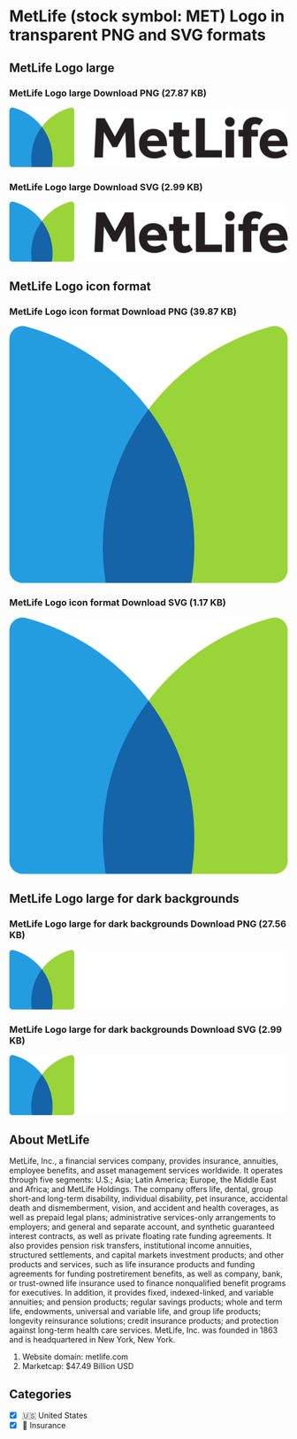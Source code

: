 # MetLife (stock symbol: MET) Logo in transparent PNG and SVG formats

## MetLife Logo large

### MetLife Logo large Download PNG (27.87 KB)

![MetLife Logo large Download PNG (27.87 KB)](/img/orig/MET_BIG-7bd7a6ca.png)

### MetLife Logo large Download SVG (2.99 KB)

![MetLife Logo large Download SVG (2.99 KB)](/img/orig/MET_BIG-6f4b9801.svg)

## MetLife Logo icon format

### MetLife Logo icon format Download PNG (39.87 KB)

![MetLife Logo icon format Download PNG (39.87 KB)](/img/orig/MET-d9ef9e6b.png)

### MetLife Logo icon format Download SVG (1.17 KB)

![MetLife Logo icon format Download SVG (1.17 KB)](/img/orig/MET-87d6f2b3.svg)

## MetLife Logo large for dark backgrounds

### MetLife Logo large for dark backgrounds Download PNG (27.56 KB)

![MetLife Logo large for dark backgrounds Download PNG (27.56 KB)](/img/orig/MET_BIG.D-ef0cc01f.png)

### MetLife Logo large for dark backgrounds Download SVG (2.99 KB)

![MetLife Logo large for dark backgrounds Download SVG (2.99 KB)](/img/orig/MET_BIG.D-16b9d21d.svg)

## About MetLife

MetLife, Inc., a financial services company, provides insurance, annuities, employee benefits, and asset management services worldwide. It operates through five segments: U.S.; Asia; Latin America; Europe, the Middle East and Africa; and MetLife Holdings. The company offers life, dental, group short-and long-term disability, individual disability, pet insurance, accidental death and dismemberment, vision, and accident and health coverages, as well as prepaid legal plans; administrative services-only arrangements to employers; and general and separate account, and synthetic guaranteed interest contracts, as well as private floating rate funding agreements. It also provides pension risk transfers, institutional income annuities, structured settlements, and capital markets investment products; and other products and services, such as life insurance products and funding agreements for funding postretirement benefits, as well as company, bank, or trust-owned life insurance used to finance nonqualified benefit programs for executives. In addition, it provides fixed, indexed-linked, and variable annuities; and pension products; regular savings products; whole and term life, endowments, universal and variable life, and group life products; longevity reinsurance solutions; credit insurance products; and protection against long-term health care services. MetLife, Inc. was founded in 1863 and is headquartered in New York, New York.

1. Website domain: metlife.com
2. Marketcap: $47.49 Billion USD


## Categories
- [x] 🇺🇸 United States
- [x] 🏦 Insurance
